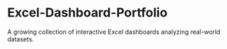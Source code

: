 # Excel-Dashboard-Portfolio
A growing collection of interactive Excel dashboards analyzing real-world datasets.
